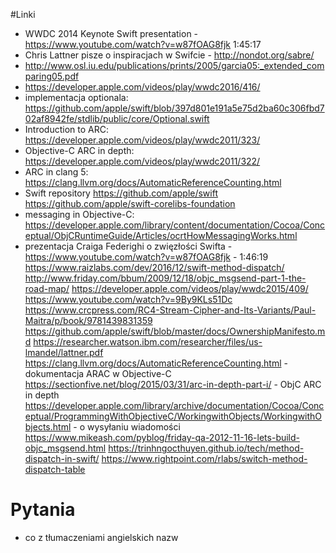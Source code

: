 #Linki

- WWDC 2014 Keynote Swift presentation - https://www.youtube.com/watch?v=w87fOAG8fjk 1:45:17
- Chris Lattner pisze o inspiracjach w Swifcie - http://nondot.org/sabre/
- http://www.osl.iu.edu/publications/prints/2005/garcia05:_extended_comparing05.pdf
- https://developer.apple.com/videos/play/wwdc2016/416/
- implementacja optionala: https://github.com/apple/swift/blob/397d801e191a5e75d2ba60c306fbd702af8942fe/stdlib/public/core/Optional.swift
- Introduction to ARC:
https://developer.apple.com/videos/play/wwdc2011/323/
- Objective-C ARC in depth:
https://developer.apple.com/videos/play/wwdc2011/322/
- ARC in clang 5:
https://clang.llvm.org/docs/AutomaticReferenceCounting.html
- Swift repository
https://github.com/apple/swift
https://github.com/apple/swift-corelibs-foundation
- messaging in Objective-C:
https://developer.apple.com/library/content/documentation/Cocoa/Conceptual/ObjCRuntimeGuide/Articles/ocrtHowMessagingWorks.html
- prezentacja Craiga Federighi o zwięzłości Swifta - https://www.youtube.com/watch?v=w87fOAG8fjk - 1:46:19
https://www.raizlabs.com/dev/2016/12/swift-method-dispatch/
http://www.friday.com/bbum/2009/12/18/objc_msgsend-part-1-the-road-map/
https://developer.apple.com/videos/play/wwdc2015/409/
https://www.youtube.com/watch?v=9By9KLs51Dc
https://www.crcpress.com/RC4-Stream-Cipher-and-Its-Variants/Paul-Maitra/p/book/9781439831359
https://github.com/apple/swift/blob/master/docs/OwnershipManifesto.md
https://researcher.watson.ibm.com/researcher/files/us-lmandel/lattner.pdf
https://clang.llvm.org/docs/AutomaticReferenceCounting.html - dokumentacja ARAC w Objective-C
https://sectionfive.net/blog/2015/03/31/arc-in-depth-part-i/ - ObjC ARC in depth
https://developer.apple.com/library/archive/documentation/Cocoa/Conceptual/ProgrammingWithObjectiveC/WorkingwithObjects/WorkingwithObjects.html - o wysyłaniu wiadomości
https://www.mikeash.com/pyblog/friday-qa-2012-11-16-lets-build-objc_msgsend.html
https://trinhngocthuyen.github.io/tech/method-dispatch-in-swift/
https://www.rightpoint.com/rlabs/switch-method-dispatch-table

# Pytania

- co z tłumaczeniami angielskich nazw
